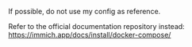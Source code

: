 If possible, do not use my config as reference.

Refer to the official documentation repository instead: https://immich.app/docs/install/docker-compose/
